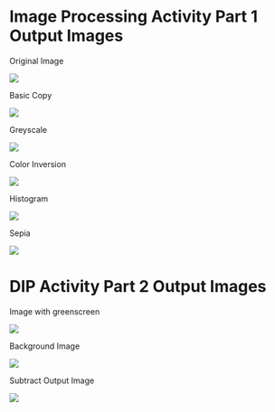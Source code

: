 # Image Processing Activity Part 1 Output Images

Original Image  
  
![](Output%20Images/OriginalImage.png)  
  
Basic Copy  

![](Output%20Images/1_BasicCopy.png)  
  
Greyscale  

![](Output%20Images/2_Greyscale.png)  
  
Color Inversion  

![](Output%20Images/3_ColorInversion.png)  
  
Histogram  

![](Output%20Images/4_Histogram.png)  
  
Sepia  

![](Output%20Images/5_Sepia.png)  
  
  
# DIP Activity Part 2 Output Images  
  
  
Image with greenscreen  

![](Output%20Images/Part2_greenscreen.jpg)  
  
Background Image  

![](Output%20Images/Part2_background.jpg)  
  
Subtract Output Image  

![](Output%20Images/Part2_Subtract.png)  

